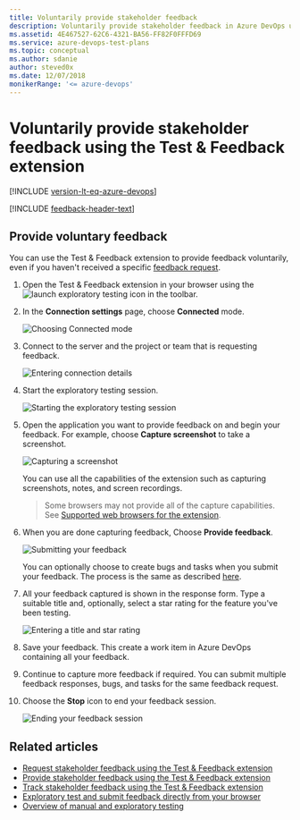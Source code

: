 ```yaml
---
title: Voluntarily provide stakeholder feedback
description: Voluntarily provide stakeholder feedback in Azure DevOps using the Exploratory Testing browser extension when you want to test your applications
ms.assetid: 4E467527-62C6-4321-BA56-FF82F0FFFD69
ms.service: azure-devops-test-plans
ms.topic: conceptual
ms.author: sdanie
author: steved0x
ms.date: 12/07/2018
monikerRange: '<= azure-devops'
---
```


# Voluntarily provide stakeholder feedback using the Test &amp; Feedback extension

[!INCLUDE [version-lt-eq-azure-devops](../includes/version-lt-eq-azure-devops.md)] 

[!INCLUDE [feedback-header-text](includes/feedback-header-text.md)] 

<a name="voluntary"></a>
## Provide voluntary feedback  

You can use the Test &amp; Feedback extension to provide feedback
voluntarily, even if you haven't received a specific
[feedback request](request-stakeholder-feedback.md#request). 

1. Open the Test &amp; Feedback extension in your browser using the
   ![launch exploratory testing](media/shared/exp-test-icon.png)
   icon in the toolbar. 

1. In the **Connection settings** page, choose **Connected** mode.
 
   ![Choosing Connected mode](media/shared/connectedmode-01.png)
 
1. Connect to the server and the project or team that is requesting feedback.
 
   ![Entering connection details](media/shared/connectedmode-02.png)

1. Start the exploratory testing session.

   ![Starting the exploratory testing session](media/voluntary-stakeholder-feedback/voluntary-stakeholder-feedback-26.png)

1. Open the application you want to provide feedback on
   and begin your feedback. For example, choose 
   **Capture screenshot** to take a screenshot.
 
   ![Capturing a screenshot](media/voluntary-stakeholder-feedback/voluntary-stakeholder-feedback-27.png)

   You can use all the capabilities of the extension
   such as capturing screenshots, notes, and screen recordings.

   >Some browsers may not provide all of the capture capabilities.
   See [Supported web browsers for the extension](perform-exploratory-tests.md#browser-support).
 
1. When you are done capturing feedback, Choose **Provide feedback**.

   ![Submitting your feedback](media/shared/provide-stakeholder-feedback-08.png)

   You can optionally choose to create bugs and tasks when you 
   submit your feedback. The process is the same as described 
   [here](connected-mode-exploratory-testing.md#create-bugs).
 
1. All your feedback captured is shown in the response form. 
   Type a suitable title and, optionally, select a star rating for 
   the feature you've been testing. 

   ![Entering a title and star rating](media/shared/provide-stakeholder-feedback-09.png)

1. Save your feedback. This create a work item in Azure DevOps containing all your feedback.
 
1. Continue to capture more feedback if required. You can submit 
   multiple feedback responses, bugs, and tasks for the same feedback request. 

1. Choose the **Stop** icon to end your feedback session. 
     
   ![Ending your feedback session](media/shared/provide-stakeholder-feedback-12.png)

## Related articles

* [Request stakeholder feedback using the Test &amp; Feedback extension](request-stakeholder-feedback.md#request)
* [Provide stakeholder feedback using the Test &amp; Feedback extension](provide-stakeholder-feedback.md#provide)
* [Track stakeholder feedback using the Test &amp; Feedback extension](track-stakeholder-feedback.md#track)
* [Exploratory test and submit feedback directly from your browser](perform-exploratory-tests.md)
* [Overview of manual and exploratory testing](index.yml)

 

